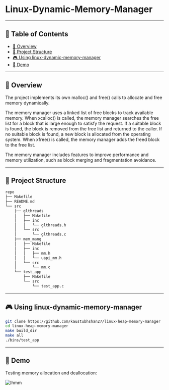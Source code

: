 # Linux-Dynamic-Memory-Manager

---


## 📒 Table of Contents
- [📍 Overview](#-overview)
- [📂 Project Structure](#-project-structure)
- [🎮 Using linux-dynamic-memory-manager](#-using-linux-dynamic-memory-manager)
- [🚀 Demo](#-demo)


---


## 📍 Overview
The project implements its own malloc() and free() calls to allocate and free memory dynamically. 

The memory manager uses a linked list of free blocks to track available memory. When xcalloc() is called, the memory manager searches the free list for a block that is large enough to satisfy the request. If a suitable block is found, the block is removed from the free list and returned to the caller. If no suitable block is found, a new block is allocated from the operating system. When xfree() is called, the memory manager adds the freed block to the free list.

The memory manager includes features to improve performance and memory utilization, such as block merging and fragmentation avoidance.


---


## 📂 Project Structure


```bash
repo
├── Makefile
├── README.md
└── src
    ├── glthreads
    │   ├── Makefile
    │   ├── inc
    │   │   └── glthreads.h
    │   └── src
    │       └── glthreads.c
    ├── mem_mang
    │   ├── Makefile
    │   ├── inc
    │   │   ├── mm.h
    │   │   └── uapi_mm.h
    │   └── src
    │       └── mm.c
    └── test_app
        ├── Makefile
        └── src
            └── test_app.c

```


---


## 🎮 Using linux-dynamic-memory-manager

```bash
git clone https://github.com/kaustubhshan27/linux-heap-memory-manager
cd linux-heap-memory-manager
make build_dir
make all
./bins/test_app
```


---


## 🚀 Demo


Testing memory allocation and deallocation:


![lhmm](https://github.com/kaustubhshan27/linux-heap-memory-manager/assets/32894621/1047f340-1cb4-4e9a-88f1-63579e203f39)
